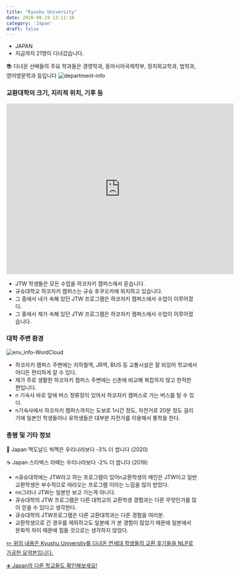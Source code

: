 ```yaml
---
title: "Kyushu University"
date: 2020-08-19 13:11:18
category: 'Japan'
draft: false
---
```



* JAPAN
* 지금까지 21명이 다녀갔습니다. 

📚 다녀온 선배들의 주요 학과들은 경영학과, 동아시아국제학부, 정치외교학과, 법학과, 영어영문학과 등입니다
![department-info](../plots/JP000014.png)
### 교환대학의 크기, 지리적 위치, 기후 등
<iframe
width="600"
height="450"
frameborder="0" style="border:0"
src="https://www.google.com/maps/embed/v1/place?key=AIzaSyC9e1AME-pVmWC4hBpFdu5S4dKzyepa3HQ&q=Kyushu+University&center=33.6266584,130.4250445&zoom=14" allowfullscreen>
</iframe>

* JTW 학생들은 모든 수업을 하코자키 캠퍼스에서 듣습니다.
* 규슈대학교 하코자키 캠퍼스는 규슈 후쿠오카에 위치하고 있습니다.
* 그 중에서 내가 속해 있던 JTW 프로그램은 하코자키 캠퍼스에서 수업이 이루어졌다.
* 그 중에서 제가 속해 있던 JTW 프로그램은 하코자키 캠퍼스에서 수업이 이루어졌습니다.


### 대학 주변 환경

![env_info-WordCloud](../univ_wordclouds_okt/env_info/JP000014_env_info_okt.png)

* 하코자키 캠퍼스 주변에는 지하철역, JR역, BUS 등 교통시설은 잘 되있어 학교에서 어디든 편리하게 갈 수 있다.
* 제가 주로 생활한 하코자키 캠퍼스 주변에는 신촌에 비교해 복잡하지 않고 한적한 편입니다.
* n 기숙사 바로 앞에 버스 정류장이 있어서 하코자키 캠퍼스로 가는 버스를 탈 수 있다.
* n기숙사에서 하코자키 캠퍼스까지는 도보로 1시간 정도, 자전거로 20분 정도 걸리기에 일본인 학생들이나 유학생들은 대부분 자전거를 이용해서 통학을 한다.


### 총평 및 기타 정보 
🍔 Japan 맥도날드 빅맥은 우리나라보다 -3% 더 쌉니다 (2020)

☕️ Japan 스타벅스 라떼는 우리나라보다 -2% 더 쌉니다 (2019)
* n큐슈대학에는 JTW라고 하는 프로그램이 있어n교환학생의 메인은 JTW이고 일반 교환학생은 부수적으로 따라오는 프로그램 이라는 느낌을 많이 받았다.
* nn그러나 JTW는 일본만 보고 가는게 아니다.
* 큐슈대학의 JTW 프로그램은 다른 대학교의 교환학생 경험과는 다른 무엇인가를 많이 얻을 수 있다고 생각한다.
* 큐슈대학의 JTW프로그램은 다른 교환대학과는 다른 경험을 여러분.
* 교환학생으로 간 경우를 제외하고도 일본에 가 본 경험이 많았기 때문에 일본에서 문화적 차이 때문에 힘들 것으로는 생각하지 않았다.


[✏️ 위의 내용은 Kyushu University를 다녀온 연세대 학생들의 교환 후기들을 NLP로 가공한 요약본입니다.](http://oia.yonsei.ac.kr/partner/expReport.asp?ucode=JP000014&bgbn=A)

[✈️ Japan의 다른 학교들도 확인해보세요!](https://yonsei-exchange.netlify.app/?category=Japan)
